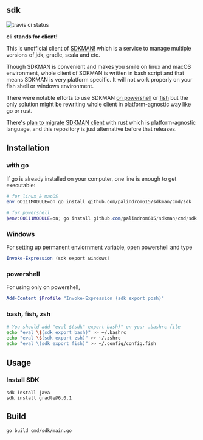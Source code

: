## sdk

![travis ci status](https://travis-ci.org/palindrom615/sdkman.svg?branch=master)

**cli stands for client!**

This is unofficial client of [SDKMAN!](https://sdkman.io/) which is a service to manage multiple versions of jdk, gradle, scala and etc.

Though SDKMAN is convenient and makes you smile on linux and macOS environment, whole client of SDKMAN is written in bash script and that means SDKMAN is very platform specific. It will not work properly on your fish shell or windows environment.

There were notable efforts to use SDKMAN [on powershell](https://github.com/flofreud/posh-gvm) or [fish](https://github.com/reitzig/sdkman-for-fish) but the only solution might be rewriting whole client in platform-agnostic way like go or rust.

There's [plan to migrate SDKMAN client](https://github.com/sdkman/sdk) with rust which is platform-agnostic language, and this repository is just alternative before that releases.

## Installation

### with go

If go is already installed on your computer, one line is enough to get executable:

```bash
# for linux & macOS
env GO111MODULE=on go install github.com/palindrom615/sdkman/cmd/sdk
```

```powershell
# for powershell
$env:GO111MODULE=on; go install github.com/palindrom615/sdkman/cmd/sdk
```

### Windows

For setting up permanent enviornment variable, open powershell and type

```powershell
Invoke-Expression (sdk export windows)
```

### powershell

For using only on powershell,

```powershell
Add-Content $Profile "Invoke-Expression (sdk export posh)"
```

### bash, fish, zsh

```bash
# You should add "eval $(sdk" export bash)" on your .bashrc file
echo "eval \$(sdk export bash)" >> ~/.bashrc
echo "eval \$(sdk export zsh)" >> ~/.zshrc
echo "eval \(sdk export fish)" >> ~/.config/config.fish
```

## Usage

### Install SDK

```
sdk install java
sdk install gradle@6.0.1
```

## Build

```bash
go build cmd/sdk/main.go
```
